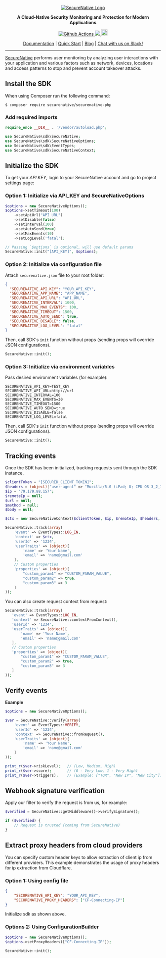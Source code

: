 <p align="center">
  <a href="https://www.securenative.com"><img src="https://user-images.githubusercontent.com/45174009/77826512-f023ed80-7120-11ea-80e0-58aacde0a84e.png" alt="SecureNative Logo"/></a>
</p>

<p align="center">
  <b>A Cloud-Native Security Monitoring and Protection for Modern Applications</b>
</p>
<p align="center">
  <a href="https://github.com/securenative/securenative-php">
    <img alt="Github Actions" src="https://github.com/securenative/securenative-php/workflows/CI/badge.svg">
  </a>
  <a href="https://codecov.io/gh/securenative/securenative-php">
    <img src="https://codecov.io/gh/securenative/securenative-php/branch/master/graph/badge.svg" />
  </a>
  <a href="https://packagist.org/packages/securenative/securenative-php">
  <img src="https://img.shields.io/packagist/v/securenative/securenative-php" alt="npm version" height="20">
    </a>
</p>
<p align="center">
  <a href="https://docs.securenative.com">Documentation</a> |
  <a href="https://docs.securenative.com/quick-start">Quick Start</a> |
  <a href="https://blog.securenative.com">Blog</a> |
  <a href="">Chat with us on Slack!</a>
</p>
<hr/>


[SecureNative](https://www.securenative.com/) performs user monitoring by analyzing user interactions with your application and various factors such as network, devices, locations and access patterns to stop and prevent account takeover attacks.

## Install the SDK

When using Composer run the following command:
```shell script
$ composer require securenative/securenative-php
```

### Add required imports
```php
require_once __DIR__ . '/vendor/autoload.php';

use SecureNative\sdk\SecureNative;
use SecureNative\sdk\SecureNativeOptions;
use SecureNative\sdk\EventTypes;
use SecureNative\sdk\SecureNativeContext;
```

## Initialize the SDK

To get your *API KEY*, login to your SecureNative account and go to project settings page:

### Option 1: Initialize via API_KEY and SecureNativeOptions
```php
$options = new SecureNativeOptions();
$options->setTimeout(100)
    ->setApiUrl("API URL")
    ->setDisable(false)
    ->setInterval(100)
    ->setAutoSend(true)
    ->setMaxEvents(10)
    ->setLogLevel('fatal');

// Passing `$options` is optional, will use default params
SecureNative::init("[API_KEY]", $options);
```
### Option 2: Initialize via configuration file

Attach `securenative.json` file to your root folder:

```json
{
  "SECURENATIVE_API_KEY": "YOUR_API_KEY",
  "SECURENATIVE_APP_NAME": "APP_NAME",
  "SECURENATIVE_API_URL": "API_URL",
  "SECURENATIVE_INTERVAL": 1000,
  "SECURENATIVE_MAX_EVENTS": 100,
  "SECURENATIVE_TIMEOUT": 1500,
  "SECURENATIVE_AUTO_SEND": true,
  "SECURENATIVE_DISABLE": false,
  "SECURENATIVE_LOG_LEVEL": "fatal"
}
```
Then, call SDK's `init` function without props (sending props will override JSON configurations).
```php
SecureNative::init();
```

### Option 3: Initialize via environment variables

Pass desired environment variables (for example):

```shell script
SECURENATIVE_API_KEY=TEST_KEY
SECURENATIVE_API_URL=http://url
SECURENATIVE_INTERVAL=100
SECURENATIVE_MAX_EVENTS=30
SECURENATIVE_TIMEOUT=1500
SECURENATIVE_AUTO_SEND=true
SECURENATIVE_DISABLE=false
SECURENATIVE_LOG_LEVEL=fatal
```

Then, call SDK's `init` function without props (sending props will override JSON configurations).
```php
SecureNative::init();
```

## Tracking events

Once the SDK has been initialized, tracking requests sent through the SDK
instance.

```php
$clientToken = "[SECURED_CLIENT_TOKEN]";
$headers = (object)["user-agent" => "Mozilla/5.0 (iPad; U; CPU OS 3_2_1 like Mac OS X; en-us"];
$ip = "79.179.88.157";
$remoteIp = null;
$url = null;
$method = null;
$body = null;

$ctx = new SecureNativeContext($clientToken, $ip, $remoteIp, $headers, $url, $method, $body);

SecureNative::track(array(
    'event' => EventTypes::LOG_IN,
    'context' => $ctx,
    'userId' => '1234',
    'userTraits' => (object)[
        'name' => 'Your Name',
        'email' => 'name@gmail.com'
    ],
    // Custom properties
    'properties' => (object)[
        "custom_param1" => "CUSTOM_PARAM_VALUE",
        "custom_param2" => true,
        "custom_param3" => 3
    ]
));
 ```

You can also create request context from request:
 ```php
SecureNative::track(array(
    'event' => EventTypes::LOG_IN,
    'context' => SecureNative::contextFromContext(),
    'userId' => '1234',
    'userTraits' => (object)[
        'name' => 'Your Name',
        'email' => 'name@gmail.com'
    ],
    // Custom properties
    'properties' => (object)[
        "custom_param1" => "CUSTOM_PARAM_VALUE",
        "custom_param2" => true,
        "custom_param3" => 3
    ]
));
 ```

## Verify events

**Example**

```php
$options = new SecureNativeOptions();

$ver = SecureNative::verify(array(
    'event' => EventTypes::VERIFY,
    'userId' => '1234',
    'context' => SecureNative::fromRequest(),
    'userTraits' => (object)[
        'name' => 'Your Name',
        'email' => 'name@gmail.com'
    ]
));

print_r($ver->riskLevel);   // (Low, Medium, High)
print_r($ver->score);       // (0 - Very Low, 1 - Very High)
print_r($ver->triggers);    // (Example: ["TOR", "New IP", "New City"])
```

## Webhook signature verification

Apply our filter to verify the request is from us, for example:

```php
$verified = SecureNative::getMiddleware()->verifySignature();

if ($verified) {
    // Request is trusted (coming from SecureNative) 
}
 ```

## Extract proxy headers from cloud providers

You can specify custom header keys to allow extraction of client ip from different providers.
This example demonstrates the usage of proxy headers for ip extraction from Cloudflare.

### Option 1: Using config file
```json
{
    "SECURENATIVE_API_KEY": "YOUR_API_KEY",
    "SECURENATIVE_PROXY_HEADERS": ["CF-Connecting-IP"]
}
```

Initialize sdk as shown above.

### Options 2: Using ConfigurationBuilder

```php
$options = new SecureNativeOptions();
$options->setProxyHeaders(["CF-Connecting-IP"]);

SecureNative::init();
``` 